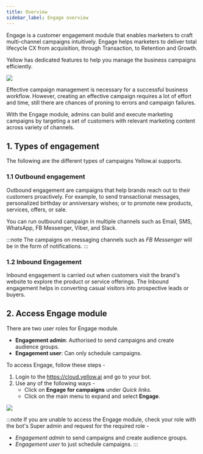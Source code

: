 ```yaml
---
title: Overview
sidebar_label: Engage overview
---
```


Engage is a customer engagement module that enables marketers to craft multi-channel campaigns intuitively.  Engage helps marketers to deliver total lifecycle CX from acquisition, through Transaction, to Retention and Growth.

Yellow has dedicated features to help you manage the business campaigns efficiently.


![](https://i.imgur.com/InpWUnu.png)

Effective campaign management is necessary for a successful business workflow. However, creating an effective campaign requires a lot of effort and time, still there are chances of proning to errors and campaign failures.

With the Engage module, admins can build and execute marketing campaigns by targeting a set of customers with relevant marketing content across variety of channels.

## 1. Types of engagement
The following are the different types of campaigns Yellow.ai supports.

### 1.1 Outbound engagement

Outbound engagement are campaigns that help brands reach out to their customers proactively. For example, to send transactional messages, personalized birthday or anniversary wishes; or to promote new products, services, offers, or sale.

You can run outbound campaign in multiple channels such as Email, SMS, WhatsApp, FB Messenger, Viber, and Slack.

:::note
The campaigns on messaging channels such as *FB Messenger* will be in the form of notifications.
:::  

### 1.2 Inbound Engagement

Inbound engagement is carried out when customers visit the brand's website to explore the product or service offerings. The Inbound engagement helps in converting casual visitors into prospective leads or buyers.

  


## 2. Access Engage module
There are two user roles for Engage module. 
* **Engagement admin**:  Authorised to send campaigns and create audience groups.
* **Engagement user**: Can only schedule campaigns.

To access Engage, follow these steps -
1. Login to the https://cloud.yellow.ai  and go to your bot.  
2. Use any of the following ways -
   * Click on **Engage for campaigns** under  *Quick links*.
   * Click on the main menu to expand and select **Engage**.

![](https://i.imgur.com/2XkSNd2.jpg)

:::note
If you are unable to access the Engage module, check your role with the bot's Super admin and request for the required role - 
* *Engagement admin* to send campaigns and create audience groups.
* *Engagement user* to just schedule campaigns.
:::













